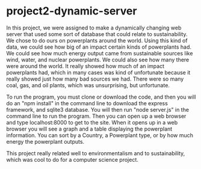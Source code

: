 # project2-dynamic-server
In this project, we were assigned to make a dynamically changing web server that used some sort of database that could relate to sustainability.
We chose to do ours on powerplants around the world. Using this kind of data, we could see how big of an impact certain kinds of powerplants had.
We could see how much energy output came from sustainable sources like wind, water, and nuclear powerplants. We could also see how many there were around the world. 
It really showed how much of an impact powerplants had, which in many cases was kind of unfortunate because it really showed just how many bad sources we had.
There were so many coal, gas, and oil plants, which was unsurprising, but unfortunate.

To run the program, you must clone or download the code, and then you will do an "npm install" in the command line to download the express framework, and sqlite3 database.
You will then run "node server.js" in the command line to run the program. Then you can open up a web browser and type localhost:8000 to get to the site.
When it opens up in a web browser you will see a graph and a table displaying the powerplant information. You can sort by a Country, a Powerplant type, or 
by how much energy the powerplant outputs. 

This project really related well to environmentalism and to sustainability, which was cool to do for a computer science project. 
